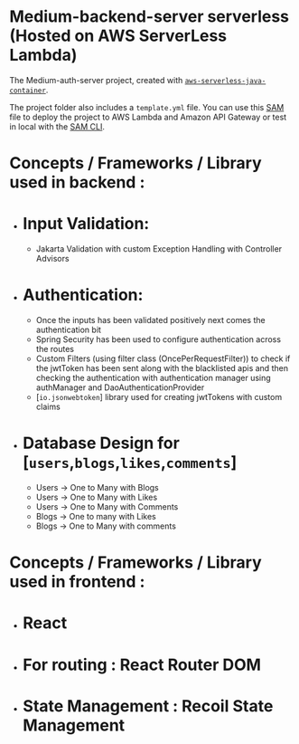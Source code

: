 # Medium-backend-server serverless  (Hosted on AWS ServerLess Lambda)
The Medium-auth-server project, created with [`aws-serverless-java-container`](https://github.com/aws/serverless-java-container).


The project folder also includes a `template.yml` file. You can use this [SAM](https://github.com/awslabs/serverless-application-model) file to deploy the project to AWS Lambda and Amazon API Gateway or test in local with the [SAM CLI](https://github.com/awslabs/aws-sam-cli). 

# Concepts / Frameworks / Library used in backend :
* # Input Validation:
    * Jakarta Validation with custom Exception Handling with Controller Advisors 
* # Authentication:
    * Once the inputs has been validated positively next comes the authentication bit  
    * Spring Security has been used to configure authentication across the routes 
    * Custom Filters (using filter class (OncePerRequestFilter)) to check if the jwtToken has been sent along with the blacklisted apis and then checking the authentication with authentication manager using authManager and  DaoAuthenticationProvider
    * [`io.jsonwebtoken`] library used for creating jwtTokens with custom claims
*  # Database Design for [`users`,`blogs`,`likes`,`comments`]
    *  Users -> One to Many with Blogs 
    *  Users -> One to Many with Likes
    *  Users -> One to Many with Comments
    *  Blogs -> One to many with Likes
    *  Blogs -> One to Many with comments


# Concepts / Frameworks / Library used in frontend :
* # React
* # For routing : React Router DOM
* # State Management : Recoil State Management